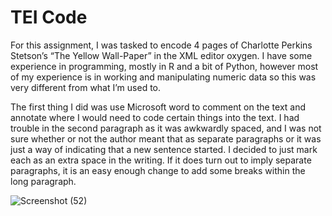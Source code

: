 # TEI Code

For this assignment, I was tasked to encode 4 pages of Charlotte Perkins Stetson’s “The Yellow Wall-Paper” in the XML editor oxygen. I have some experience in programming, mostly in R and a bit of Python, however most of my experience is in working and manipulating numeric data so this was very different from what I’m used to.  

The first thing I did was use Microsoft word to comment on the text and annotate where I would need to code certain things into the text.  I had trouble in the second paragraph as it was awkwardly spaced, and I was not sure whether or not the author meant that as separate paragraphs or it was just a way of indicating that a new sentence started.  I decided to just mark each as an extra space in the writing.   If it does turn out to imply separate paragraphs, it is an easy enough change to add some breaks within the long paragraph.  

![Screenshot (52)](https://user-images.githubusercontent.com/78226473/109701463-08865e80-7b61-11eb-80f4-e977d2cbbb78.png)
